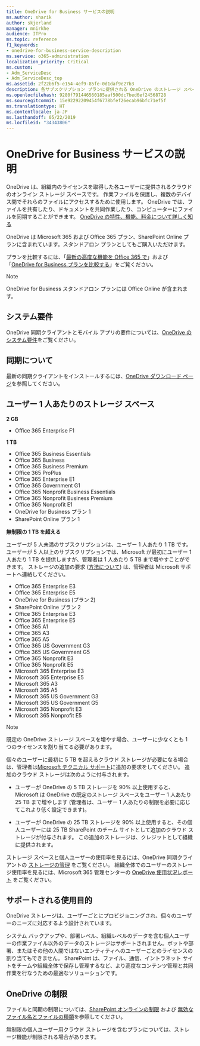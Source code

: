 ```yaml
---
title: OneDrive for Business サービスの説明
ms.author: sharik
author: skjerland
manager: mnirkhe
audience: ITPro
ms.topic: reference
f1_keywords:
- onedrive-for-business-service-description
ms.service: o365-administration
localization_priority: Critical
ms.custom:
- Adm_ServiceDesc
- Adm_ServiceDesc_top
ms.assetid: 2f22b6f5-e154-4ef9-85fe-0d1daf9e27b3
description: 各サブスクリプション プランに提供される OneDrive のストレージ スペースについて詳しく知る。
ms.openlocfilehash: 9280f791446560185aaf500dc7bed6ef24568728
ms.sourcegitcommit: 15e92292209454f6778bfef26ecab96bfc71ef5f
ms.translationtype: HT
ms.contentlocale: ja-JP
ms.lasthandoff: 05/22/2019
ms.locfileid: "34343806"
---
```

# <a name="onedrive-for-business-service-description"></a>OneDrive for Business サービスの説明

OneDrive は、組織内のライセンスを取得した各ユーザーに提供されるクラウドのオンライン ストレージ スペースです。 作業ファイルを保護し、複数のデバイス間でそれらのファイルにアクセスするために使用します。 OneDrive では、ファイルを共有したり、ドキュメントを共同作業したり、コンピューターにファイルを同期することができます。 [OneDrive の特性、機能、料金について詳しく知る](https://go.microsoft.com/fwlink/?linkid=850345) 
  
OneDrive は Microsoft 365 および Office 365 プラン、SharePoint Online プランに含まれています。スタンドアロン プランとしてもご購入いただけます。 
    
プランを比較するには、「[最新の高度な機能を Office 365 で](https://go.microsoft.com/fwlink/?linkid=799177)」および「[OneDrive for Business プランを比較する](https://products.office.com/ja-JP/onedrive-for-business/compare-onedrive-for-business-plans)」をご覧ください。 
  
> [!NOTE]
> OneDrive for Business スタンドアロン プランには Office Online が含まれます。 
  
## <a name="system-requirements"></a>システム要件

OneDrive 同期クライアントとモバイル アプリの要件については、[OneDrive のシステム要件](https://go.microsoft.com/fwlink/?linkid=837584)をご覧ください。
  
## <a name="about-sync"></a>同期について

最新の同期クライアントをインストールするには、[OneDrive ダウンロード ページ](https://onedrive.live.com/about/download/)を参照してください。 
  
## <a name="storage-space-per-user"></a>ユーザー 1 人あたりのストレージ スペース

**2 GB**

- Office 365 Enterprise F1

**1 TB**

- Office 365 Business Essentials
- Office 365 Business
- Office 365 Business Premium
- Office 365 ProPlus
- Office 365 Enterprise E1
- Office 365 Government G1
- Office 365 Nonprofit Business Essentials
- Office 365 Nonprofit Business Premium
- Office 365 Nonprofit E1
- OneDrive for Business プラン 1
- SharePoint Online プラン 1

**無制限の 1 TB を超える**
 
ユーザーが 5 人未満のサブスクリプションは、ユーザー 1 人あたり 1 TB です。 ユーザーが 5 人以上のサブスクリプションでは、Microsoft が最初にユーザー 1 人あたり 1 TB を提供しますが、管理者は 1 人あたり 5 TB まで増やすことができます。  ストレージの追加の要求 ([方法について](/onedrive/set-default-storage-space)) は、管理者は Microsoft サポートへ連絡してください。 

- Office 365 Enterprise E3
- Office 365 Enterprise E5
- OneDrive for Business (プラン 2)
- SharePoint Online プラン 2
- Office 365 Enterprise E3
- Office 365 Enterprise E5
- Office 365 A1
- Office 365 A3
- Office 365 A5
- Office 365 US Government G3
- Office 365 US Government G5
- Office 365 Nonprofit E3 
- Office 365 Nonprofit E5 
- Microsoft 365 Enterprise E3
- Microsoft 365 Enterprise E5
- Microsoft 365 A3
- Microsoft 365 A5
- Microsoft 365 US Government G3
- Microsoft 365 US Government G5
- Microsoft 365 Nonprofit E3
- Microsoft 365 Nonprofit E5

  
> [!NOTE]
> 既定の OneDrive ストレージ スペースを増やす場合、ユーザーに少なくとも 1 つのライセンスを割り当てる必要があります。 
  
個々のユーザーに最初に 5 TB を超えるクラウド ストレージが必要になる場合は、管理者は[Microsoft テクニカル サポート](https://go.microsoft.com/fwlink/?linkid=869559)に追加の要求をしてください。 追加のクラウド ストレージは次のように付与されます。 
  
- ユーザーが OneDrive の 5 TB ストレージを 90% 以上使用すると、Microsoft は OneDrive の既定のストレージ スペースをユーザー 1 人あたり 25 TB まで増やします (管理者は、ユーザー 1 人あたりの制限を必要に応じてこれより低く設定できます)。 
    
- ユーザーが OneDrive の 25 TB ストレージを 90% 以上使用すると、その個人ユーザーには 25 TB SharePoint のチーム サイトとして追加のクラウド ストレージが付与されます。 この追加のストレージは、クレジットとして組織に提供されます。
    
ストレージ スペースと個人ユーザーの使用率を見るには、OneDrive 同期クライアントの [ストレージの管理](https://support.office.com/article/31519161-059C-4764-B6F8-F5CD29F7FE68) をご覧ください。 組織全体でのユーザーのストレージ使用率を見るには、Microsoft 365 管理センターの [OneDrive 使用状況レポート](/office365/admin/activity-reports/onedrive-for-business-usage) をご覧ください。 
   
## <a name="supported-uses"></a>サポートされる使用目的

OneDrive ストレージは、ユーザーごとにプロビジョニングされ、個々のユーザーのニーズに対応するよう設計されています。
  
システム バックアップや、部署レベル、組織レベルのデータを含む個人ユーザーの作業ファイル以外のデータのストレージはサポートされません。ボットや部署、またはその他の人間ではないエンティティへのユーザーごとのライセンスの割り当てもできません。 SharePoint は、ファイル、通信、イントラネット サイトをチームや組織全体で保存し管理するなど、より高度なコンテンツ管理と共同作業を行なうための最適なソリューションです。
  
## <a name="onedrive-limits"></a>OneDrive の制限

ファイルと同期の制限については、[SharePoint オンラインの制限](/office365/servicedescriptions/sharepoint-online-service-description/sharepoint-online-limits) および [無効なファイル名とファイルの種類](https://support.office.com/article/64883a5d-228e-48f5-b3d2-eb39e07630fa)を参照してください。
  
無制限の個人ユーザー用クラウド ストレージを含むプランについては、ストレージ機能が制限される場合があります。 
  

